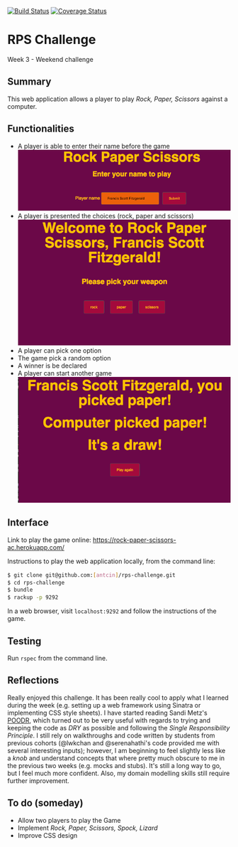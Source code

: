 [![Build Status](https://travis-ci.org/antcin/rps-challenge.svg?branch=master)](https://travis-ci.org/antcin/rps-challenge) [![Coverage Status](https://coveralls.io/repos/github/antcin/rps-challenge/badge.svg?branch=master)](https://coveralls.io/github/antcin/rps-challenge?branch=master)

# RPS Challenge
Week 3 - Weekend challenge

Summary
----

This web application allows a player to play *Rock, Paper, Scissors* against a computer.


Functionalities
----
- A player is able to enter their name before the game
![screenshot](https://github.com/antcin/rps-challenge/blob/master/screenshots/enter_player_name_rps.jpeg)
- A player is presented the choices (rock, paper and scissors)
![screenshot](https://github.com/antcin/rps-challenge/blob/master/screenshots/presented_with_choices.jpeg)
- A player can pick one option
- The game pick a random option
- A winner is be declared
- A player can start another game
![screenshot](https://github.com/antcin/rps-challenge/blob/master/screenshots/last_four.jpeg)



Interface
-------

Link to play the game online:
https://rock-paper-scissors-ac.herokuapp.com/

Instructions to play the web application locally, from the command line:
```sh
$ git clone git@github.com:[antcin]/rps-challenge.git
$ cd rps-challenge
$ bundle
$ rackup -p 9292
```

In a web browser, visit `localhost:9292` and follow the instructions of the game.

Testing
-------
Run `rspec` from the command line.

Reflections
-------
Really enjoyed this challenge. It has been really cool to apply what I learned during the week (e.g. setting up a web framework using Sinatra or implementing CSS style sheets).
I have started reading Sandi Metz's [POODR](http://www.poodr.com/), which turned out to be very useful with regards to trying and keeping the code as _DRY_ as possible and following the _Single Responsibility Principle_.
I still rely on walkthroughs and code written by students from previous cohorts (@lwkchan and @serenahathi's code provided me with several interesting inputs); however, I am beginning to feel slightly less like a _knob_ and understand concepts that where pretty much obscure to me in the previous two weeks (e.g. mocks and stubs). It's still a long way to go, but I feel much more confident. Also, my domain modelling skills still require further improvement.

To do (someday)
-------
- Allow two players to play the Game
- Implement _Rock, Paper, Scissors, Spock, Lizard_
- Improve CSS design
